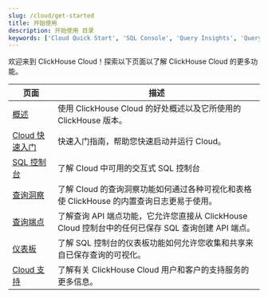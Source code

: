 ```yaml
---
slug: /cloud/get-started
title: 开始使用
description: 开始使用 目录
keywords: ['Cloud Quick Start', 'SQL Console', 'Query Insights', 'Query API Endpoints', 'Dashboards', 'Cloud Support']
---
```


欢迎来到 ClickHouse Cloud！探索以下页面以了解 ClickHouse Cloud 的更多功能。

| 页面                     | 描述                                                                                                                                               |
|--------------------------|-----------------------------------------------------------------------------------------------------------------------------------------------------------|
| [概述](/cloud/overview)          | 使用 ClickHouse Cloud 的好处概述以及它所使用的 ClickHouse 版本。                                                         | 
| [Cloud 快速入门](/cloud/get-started/cloud-quick-start) | 快速入门指南，帮助您快速启动并运行 Cloud。                                                                                                       |
| [SQL 控制台](/cloud/get-started/sql-console)       | 了解 Cloud 中可用的交互式 SQL 控制台                                                                                                |
| [查询洞察](/cloud/get-started/query-insights)    | 了解 Cloud 的查询洞察功能如何通过各种可视化和表格使 ClickHouse 的内置查询日志更易于使用。             |
| [查询端点](/cloud/get-started/query-endpoints)   | 了解查询 API 端点功能，它允许您直接从 ClickHouse Cloud 控制台中的任何已保存 SQL 查询创建 API 端点。 |
| [仪表板](/cloud/manage/dashboards)        | 了解 SQL 控制台的仪表板功能如何允许您收集和共享来自已保存查询的可视化。                                       |
| [Cloud 支持](/cloud/support)     | 了解有关 ClickHouse Cloud 用户和客户的支持服务的更多信息。                                                                               |
